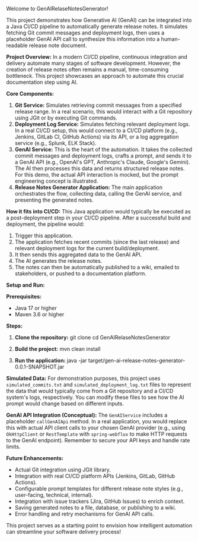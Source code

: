 Welcome to GenAIRelaseNotesGenerator!

This project demonstrates how Generative AI (GenAI) can be integrated into a Java CI/CD pipeline to automatically generate release notes. It simulates fetching Git commit messages and deployment logs, then uses a placeholder GenAI API call to synthesize this information into a human-readable release note document.

**Project Overview:**
In a modern CI/CD pipeline, continuous integration and delivery automate many stages of software development. However, the creation of release notes often remains a manual, time-consuming bottleneck. This project showcases an approach to automate this crucial documentation step using AI.

**Core Components:**

1.  **Git Service:** Simulates retrieving commit messages from a specified release range. In a real scenario, this would interact with a Git repository using JGit or by executing Git commands.
2.  **Deployment Log Service:** Simulates fetching relevant deployment logs. In a real CI/CD setup, this would connect to a CI/CD platform (e.g., Jenkins, GitLab CI, GitHub Actions) via its API, or a log aggregation service (e.g., Splunk, ELK Stack).
3.  **GenAI Service:** This is the heart of the automation. It takes the collected commit messages and deployment logs, crafts a prompt, and sends it to a GenAI API (e.g., OpenAI's GPT, Anthropic's Claude, Google's Gemini). The AI then processes this data and returns structured release notes. For this demo, the actual API interaction is mocked, but the prompt engineering concept is illustrated.
4.  **Release Notes Generator Application:** The main application orchestrates the flow, collecting data, calling the GenAI service, and presenting the generated notes.

**How it fits into CI/CD:**
This Java application would typically be executed as a post-deployment step in your CI/CD pipeline. After a successful build and deployment, the pipeline would:
1.  Trigger this application.
2.  The application fetches recent commits (since the last release) and relevant deployment logs for the current build/deployment.
3.  It then sends this aggregated data to the GenAI API.
4.  The AI generates the release notes.
5.  The notes can then be automatically published to a wiki, emailed to stakeholders, or pushed to a documentation platform.

**Setup and Run:**

**Prerequisites:**
*   Java 17 or higher
*   Maven 3.6 or higher

**Steps:**

1.  **Clone the repository:**
    git clone <repository-url>
    cd GenAIRelaseNotesGenerator

2.  **Build the project:**
    mvn clean install

3.  **Run the application:**
    java -jar target/gen-ai-release-notes-generator-0.0.1-SNAPSHOT.jar

**Simulated Data:**
For demonstration purposes, this project uses `simulated_commits.txt` and `simulated_deployment_log.txt` files to represent the data that would typically come from a Git repository and a CI/CD system's logs, respectively. You can modify these files to see how the AI prompt would change based on different inputs.

**GenAI API Integration (Conceptual):**
The `GenAIService` includes a placeholder `callGenAIApi` method. In a real application, you would replace this with actual API client calls to your chosen GenAI provider (e.g., using `OkHttpClient` or `RestTemplate` with `spring-webflux` to make HTTP requests to the GenAI endpoint). Remember to secure your API keys and handle rate limits.

**Future Enhancements:**
*   Actual Git integration using JGit library.
*   Integration with real CI/CD platform APIs (Jenkins, GitLab, GitHub Actions).
*   Configurable prompt templates for different release note styles (e.g., user-facing, technical, internal).
*   Integration with issue trackers (Jira, GitHub Issues) to enrich context.
*   Saving generated notes to a file, database, or publishing to a wiki.
*   Error handling and retry mechanisms for GenAI API calls.

This project serves as a starting point to envision how intelligent automation can streamline your software delivery process!